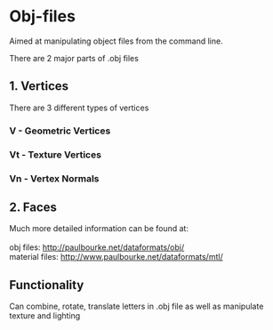 # Obj-files
Aimed at manipulating object files from the command line.

There are 2 major parts of .obj files
## 1. Vertices
There are 3 different types of vertices

### V - Geometric Vertices
### Vt - Texture Vertices  
### Vn - Vertex Normals

## 2. Faces



Much more detailed information can be found at: <br><br>
obj files: http://paulbourke.net/dataformats/obj/ <br>
material files: http://www.paulbourke.net/dataformats/mtl/ <br>

## Functionality
Can combine, rotate, translate letters in .obj file as well as manipulate texture and lighting

